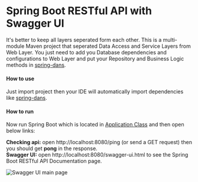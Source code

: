 # Spring Boot RESTful API with Swagger UI

It's better to keep all layers seperated form each other. This is a multi-module Maven project that seperated Data Access and Service Layers from Web Layer. You just need to add you Database dependencies and configurations to Web Layer and put your Repository and Business Logic methods in [spring-dans](https://github.com/massoudAfrashteh/code-examples/blob/master/java/spring-dans).

#### How to use
Just import project then your IDE will automatically import dependencies like [spring-dans](https://github.com/massoudAfrashteh/code-examples/blob/master/java/spring-dans).



#### How to run
Now run Spring Boot which is located in [Application Class](https://github.com/massoudAfrashteh/code-examples/blob/master/java/spring-boot-swagger-ui/restful-api/src/main/java/starter/Application.java) and then open below links:

**Checking api:** open http://localhost:8080/ping (or send a GET request) then you should get **pong** in the response.
<br>**Swagger UI:** open http://localhost:8080/swagger-ui.html to see the Spring Boot RESTful API Documentation page.

![Swagger UI main page](/doc/images/spring-boot-swagger-ui.png)